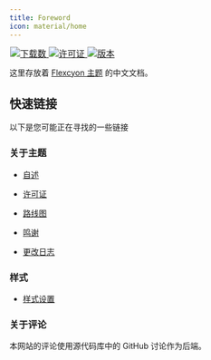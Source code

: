 ```yaml
---
title: Foreword
icon: material/home
---
```


<p align="left" style="scale: 1.1;margin-left:5%;">
    <a href="https://www.moritzjung.dev/obsidian-stats/themes/flexcyon-1/">
        <img src="https://img.shields.io/badge/dynamic/json?query=%24%5B%22flexcyon%22%5D.download&url=https%3A%2F%2Freleases.obsidian.md%2Fstats%2Ftheme&style=for-the-badge&label=下载数&logo=obsidian" referrerpolicy="noreferrer" alt="下载数">
    </a>
    <a href="https://github.com/bladeacer/flexcyon/blob/master/LICENSE">
        <img src="https://img.shields.io/github/license/bladeacer/flexcyon?label=许可证&style=for-the-badge" referrerpolicy="noreferrer" alt="许可证">
    </a>
    <a href="https://github.com/bladeacer/flexcyon/releases/latest">
        <img src="https://img.shields.io/github/v/release/bladeacer/flexcyon?label=版本&style=for-the-badge&sort=semver" referrerpolicy="noreferrer" alt="版本">
    </a>
</p>

这里存放着 [Flexcyon 主题](https://github.com/bladeacer/flexcyon) 的中文文档。


## 快速链接

以下是您可能正在寻找的一些链接


### 关于主题

- [自述](./README/index.md)

- [许可证](./README/license.md)

- [路线图](./README/roadmap.md)

- [鸣谢](./credits/index.md)

- [更改日志](./changelogs/index.md)

### 样式

- [样式设置](./Styling/Style-Settings/index.md)

### 关于评论

本网站的评论使用源代码库中的 GitHub 讨论作为后端。
